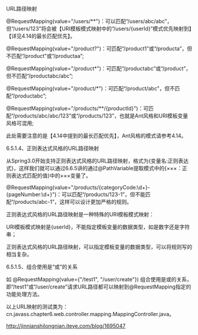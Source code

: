 URL路径映射 

@RequestMapping(value="/users/**")：可以匹配“/users/abc/abc”，但“/users/123”将会被【URI模板模式映射中的“/users/{userId}”模式优先映射到】【详见4.14的最长匹配优先】。

 

@RequestMapping(value="/product?")：可匹配“/product1”或“/producta”，但不匹配“/product”或“/productaa”;

@RequestMapping(value="/product*")：可匹配“/productabc”或“/product”，但不匹配“/productabc/abc”;

@RequestMapping(value="/product/*")：可匹配“/product/abc”，但不匹配“/productabc”;

@RequestMapping(value="/products/**/{productId}")：可匹配“/products/abc/abc/123”或“/products/123”，也就是Ant风格和URI模板变量风格可混用;

 

此处需要注意的是【4.14中提到的最长匹配优先】，Ant风格的模式请参考4.14。

6.5.1.4、正则表达式风格的URL路径映射 

从Spring3.0开始支持正则表达式风格的URL路径映射，格式为{变量名:正则表达式}，这样我们就可以通过6.6.5讲的通过@PathVariable提取模式中的{×××：正则表达式匹配的值}中的×××变量了。

 

@RequestMapping(value="/products/{categoryCode:\\d+}-{pageNumber:\\d+}")：可以匹配“/products/123-1”，但不能匹配“/products/abc-1”，这样可以设计更加严格的规则。

 

正则表达式风格的URL路径映射是一种特殊的URI模板模式映射：

URI模板模式映射是{userId}，不能指定模板变量的数据类型，如是数字还是字符串；

正则表达式风格的URL路径映射，可以指定模板变量的数据类型，可以将规则写的相当复杂。

 

6.5.1.5、组合使用是“或”的关系 

如 @RequestMapping(value={"/test1", "/user/create"}) 组合使用是或的关系，即“/test1”或“/user/create”请求URL路径都可以映射到@RequestMapping指定的功能处理方法。

 

以上URL映射的测试类为：cn.javass.chapter6.web.controller.mapping.MappingController.java。


http://jinnianshilongnian.iteye.com/blog/1695047